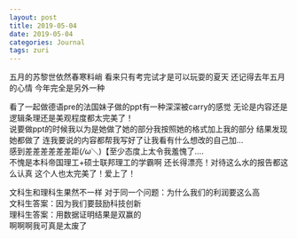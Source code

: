 ```yaml
---
layout: post
title: 2019-05-04
date: 2019-05-04
categories: Journal 
tags: zuri
---
```


五月的苏黎世依然春寒料峭 看来只有考完试才是可以玩耍的夏天 还记得去年五月的心情 今年完全是另外一种  

看了一起做德语pre的法国妹子做的ppt有一种深深被carry的感觉 无论是内容还是逻辑条理还是美观程度都太完美了！  
说要做ppt的时候我以为是她做了她的部分我按照她的格式加上我的部分 结果发现她都做了 连我要说的内容都帮我写好了让我看有什么想改的自己加…  
感到差差差差差差距(_/ω_＼)【至少态度上太令我羞愧了….    
不愧是本科帝国理工+硕士联邦理工的学霸啊 还长得漂亮！对待这么水的报告都这么认真 这个人也太完美了！爱上了！

文科生和理科生果然不一样 对于同一个问题：为什么我们的利润要这么高  
文科生答案：因为我们要鼓励科技创新  
理科生答案：用数据证明结果是双赢的  
啊啊啊我可真是太废了